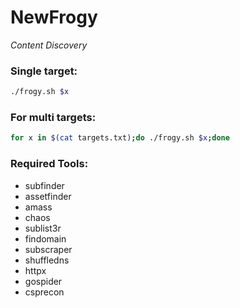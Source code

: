 # NewFrogy
_Content Discovery_

### Single target:
```bash
./frogy.sh $x
```

### For multi targets:
```bash
for x in $(cat targets.txt);do ./frogy.sh $x;done
```

### Required Tools:

- subfinder
- assetfinder
- amass
- chaos
- sublist3r
- findomain
- subscraper
- shuffledns
- httpx
- gospider
- csprecon